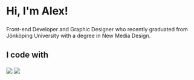 <h1 align="left">Hi, I'm Alex!</h1>

###

<p>Front-end Developer and Graphic Designer who recently graduated from Jönköping University with a degree in New Media Design.</p>

###

<h2 align="left">I code with</h2>

###

<div align="left">

  <img src="https://skillicons.dev/icons?i=,html,css,javascript,python,figma,react,tailwind,bootstrap" />
  <img src="https://skillicons.dev/icons?i=nodejs,express,sqlite,p5js" /><br>

</div>

